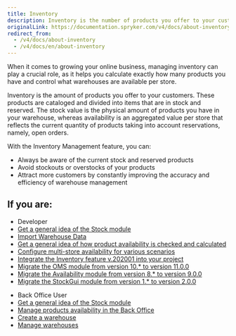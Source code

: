 ```yaml
---
title: Inventory
description: Inventory is the number of products you offer to your customers. These products are cataloged and divided into items that are in stock and reserved.
originalLink: https://documentation.spryker.com/v4/docs/about-inventory
redirect_from:
  - /v4/docs/about-inventory
  - /v4/docs/en/about-inventory
---
```


When it comes to growing your online business, managing inventory can play a crucial role, as it helps you calculate exactly how many products you have and control what warehouses are available per store. 

Inventory is the amount of products you offer to your customers. These products are cataloged and divided into items that are in stock and reserved. The stock value is the physical amount of products you have in your warehouse, whereas availability is an aggregated value per store that reflects the current quantity of products taking into account reservations, namely, open orders.

With the Inventory Management feature, you can:

* Always be aware of the current stock and reserved products
* Avoid stockouts or overstocks of your products
* Attract more customers by constantly improving the accuracy and efficiency of warehouse management

## If you are:

<div class="mr-container">
    <div class="mr-list-container">
        <!-- col1 -->
        <div class="mr-col">
            <ul class="mr-list mr-list-green">
                <li class="mr-title">Developer</li>
                <li><a href="https://documentation.spryker.com/v4/docs/stock-availability-management" class="mr-link">Get a general idea of the Stock module</a></li>
                <li><a href="https://documentation.spryker.com/v4/docs/ht-import-warehouse-data" class="mr-link">Import Warehouse Data </a></li>
                <li><a href="https://documentation.spryker.com/v4/docs/stock-availability-management" class="mr-link">Get a general idea of how product availability is checked and calculated</a></li>
                <li><a href="https://documentation.spryker.com/v4/docs/multiple-warehouse-stock" class="mr-link">Configure multi-store availability for various scenarios</a></li>
                <li><a href="https://documentation.spryker.com/v4/docs/inventory-management-feature-integration" class="mr-link">Integrate the Inventory feature v.202001 into your project</a></li>
                <li><a href="https://documentation.spryker.com/v4/docs/mg-oms" class="mr-link">Migrate the OMS module from version 10.* to version 11.0.0</a></li>
               <li><a href="https://documentation.spryker.com/v4/docs/mg-availability" class="mr-link">Migrate the Availability module from version 8.* to version 9.0.0</a></li>                
               <li><a href="https://documentation.spryker.com/v4/docs/mg-stockgui" class="mr-link"> Migrate the StockGui module from version 1.* to version 2.0.0</a></li>                
            </ul>
        </div>
        <!-- col2 -->
        <div class="mr-col">
            <ul class="mr-list mr-list-blue">
                <li class="mr-title"> Back Office User</li>
                <li><a href="https://documentation.spryker.com/v4/docs/stock-availability-management" class="mr-link">Get a general idea of the Stock module</a></li>
                <li><a href="https://documentation.spryker.com/v4/docs/managing-products-availability" class="mr-link">Manage products availability in the Back Office</a></li>
                <li><a href="https://documentation.spryker.com/v4/docs/creating-a-warehouse" class="mr-link">Create a warehouse</a></li>
                <li><a href="https://documentation.spryker.com/v4/docs/managing-warehouses
" class="mr-link">Manage warehouses</a>                
            </ul>
        </div>
    </div>
</div>
